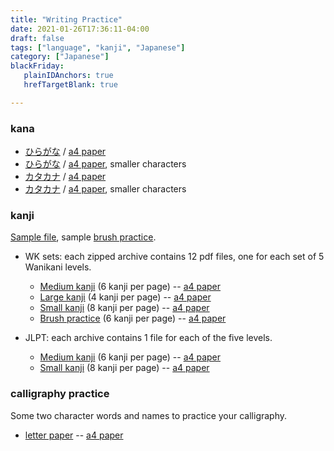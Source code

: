 ```yaml
---
title: "Writing Practice"
date: 2021-01-26T17:36:11-04:00
draft: false
tags: ["language", "kanji", "Japanese"]
category: ["Japanese"]
blackFriday: 
   plainIDAnchors: true
   hrefTargetBlank: true

---
```


### kana

- [ひらがな](/pdf/hiragana-practice.pdf) / [a4 paper](/pdf/hiragana-practice-a4.pdf)
- [ひらがな](/pdf/hiragana-practice-sm.pdf) / [a4 paper](/pdf/hiragana-practice-sm-a4.pdf), smaller characters
- [カタカナ](/pdf/katakana-practice.pdf) / [a4 paper](/pdf/katakana-practice-a4.pdf)
- [カタカナ](/pdf/hiragana-practice-sm.pdf) / [a4 paper](/pdf/hiragana-practice-sm-a4.pdf), smaller characters


### kanji

[Sample file](/pdf/WK-11-15-writing.pdf), sample [brush practice](/pdf/WK-16-20-fancy-writing.pdf).

- WK sets: each zipped archive contains 12 pdf files, one for each set of 5 Wanikani levels. 
  - [Medium kanji](/zips/WK.zip)  (6 kanji per page) 
  -- [a4 paper](/zips/WK-a4.zip)
  - [Large kanji](/zips/WK-lg.zip)  (4 kanji per page)
  -- [a4 paper](/zips/WK-lg-a4.zip)
  - [Small kanji](/zips/WK-sm.zip)  (8 kanji per page) 
  -- [a4 paper](/zips/WK-sm-a4.zip)
  - [Brush practice](/zips/WK-brush.zip)  (6 kanji per page) 
  -- [a4 paper](/zips/WK-brush-a4.zip)

- JLPT: each archive contains 1 file for each of the five levels.
  - [Medium kanji](/zips/JLPT.zip)  (6 kanji per page) 
  -- [a4 paper](/zips/JLPT-a4.zip)
  - [Small kanji](/zips/JLPT-sm.zip)  (8 kanji per page) 
  -- [a4 paper](/zips/JLPT-sm-a4.zip)


### calligraphy practice

Some two character words and names to practice your calligraphy. 
- [letter paper](/pdf/calligraphy-practice.pdf)
-- [a4 paper](/pdf/calligraphy-practice-a4.pdf)